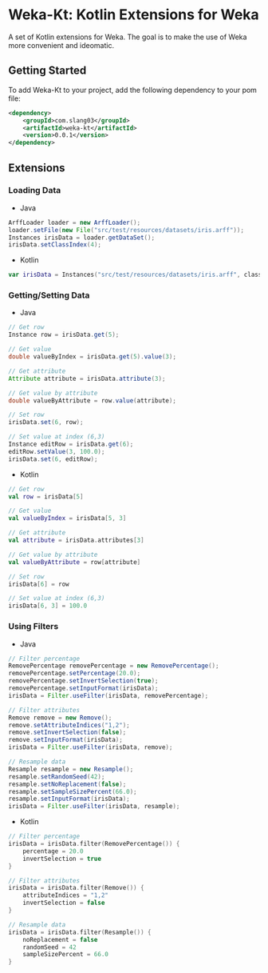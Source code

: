 # Weka-Kt: Kotlin Extensions for Weka
A set of Kotlin extensions for Weka. The goal is to make the use of Weka more convenient and ideomatic.

## Getting Started
To add Weka-Kt to your project, add the following dependency to your pom file:
```xml
<dependency>
    <groupId>com.slang03</groupId>
    <artifactId>weka-kt</artifactId>
    <version>0.0.1</version>
</dependency>
```


## Extensions

### Loading Data
- Java
```java
ArffLoader loader = new ArffLoader();
loader.setFile(new File("src/test/resources/datasets/iris.arff"));
Instances irisData = loader.getDataSet();
irisData.setClassIndex(4);
```
- Kotlin
```kotlin
var irisData = Instances("src/test/resources/datasets/iris.arff", classIndex = 4)
```

### Getting/Setting Data
- Java
```java
// Get row
Instance row = irisData.get(5);

// Get value
double valueByIndex = irisData.get(5).value(3);

// Get attribute
Attribute attribute = irisData.attribute(3);

// Get value by attribute
double valueByAttribute = row.value(attribute);

// Set row
irisData.set(6, row);

// Set value at index (6,3)
Instance editRow = irisData.get(6);
editRow.setValue(3, 100.0);
irisData.set(6, editRow);
```
- Kotlin
```kotlin
// Get row
val row = irisData[5]

// Get value
val valueByIndex = irisData[5, 3]

// Get attribute
val attribute = irisData.attributes[3]

// Get value by attribute
val valueByAttribute = row[attribute]

// Set row
irisData[6] = row

// Set value at index (6,3)
irisData[6, 3] = 100.0
```
### Using Filters
- Java
```java
// Filter percentage
RemovePercentage removePercentage = new RemovePercentage();
removePercentage.setPercentage(20.0);
removePercentage.setInvertSelection(true);
removePercentage.setInputFormat(irisData);
irisData = Filter.useFilter(irisData, removePercentage);

// Filter attributes
Remove remove = new Remove();
remove.setAttributeIndices("1,2");
remove.setInvertSelection(false);
remove.setInputFormat(irisData);
irisData = Filter.useFilter(irisData, remove);

// Resample data
Resample resample = new Resample();
resample.setRandomSeed(42);
resample.setNoReplacement(false);
resample.setSampleSizePercent(66.0);
resample.setInputFormat(irisData);
irisData = Filter.useFilter(irisData, resample);
```
- Kotlin
```kotlin
// Filter percentage
irisData = irisData.filter(RemovePercentage()) {
    percentage = 20.0
    invertSelection = true
}

// Filter attributes
irisData = irisData.filter(Remove()) {
    attributeIndices = "1,2"
    invertSelection = false
}

// Resample data
irisData = irisData.filter(Resample()) {
    noReplacement = false
    randomSeed = 42
    sampleSizePercent = 66.0
}
```